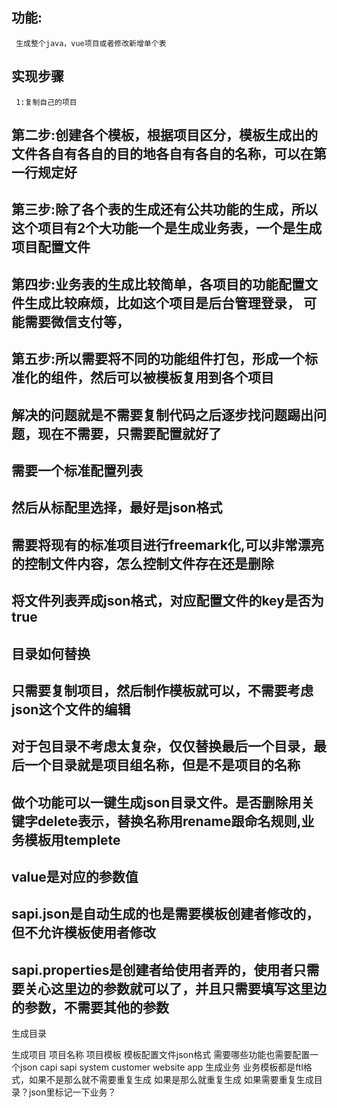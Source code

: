 ## 功能:
     生成整个java，vue项目或者修改新增单个表
## 实现步骤
     1:复制自己的项目
## 第二步:创建各个模板，根据项目区分，模板生成出的文件各自有各自的目的地各自有各自的名称，可以在第一行规定好
## 第三步:除了各个表的生成还有公共功能的生成，所以这个项目有2个大功能一个是生成业务表，一个是生成项目配置文件
## 第四步:业务表的生成比较简单，各项目的功能配置文件生成比较麻烦，比如这个项目是后台管理登录， 可能需要微信支付等，
## 第五步:所以需要将不同的功能组件打包，形成一个标准化的组件，然后可以被模板复用到各个项目
## 解决的问题就是不需要复制代码之后逐步找问题踢出问题，现在不需要，只需要配置就好了
## 需要一个标准配置列表
## 然后从标配里选择，最好是json格式
## 需要将现有的标准项目进行freemark化,可以非常漂亮的控制文件内容，怎么控制文件存在还是删除
## 将文件列表弄成json格式，对应配置文件的key是否为true
## 目录如何替换
## 只需要复制项目，然后制作模板就可以，不需要考虑json这个文件的编辑
## 对于包目录不考虑太复杂，仅仅替换最后一个目录，最后一个目录就是项目组名称，但是不是项目的名称
## 做个功能可以一键生成json目录文件。是否删除用关键字delete表示，替换名称用rename跟命名规则,业务模板用templete
## value是对应的参数值
## sapi.json是自动生成的也是需要模板创建者修改的，但不允许模板使用者修改
## sapi.properties是创建者给使用者弄的，使用者只需要关心这里边的参数就可以了，并且只需要填写这里边的参数，不需要其他的参数
生成目录


生成项目
    项目名称
    项目模板
        模板配置文件json格式
        需要哪些功能也需要配置一个json
        capi
        sapi
        system
        customer
        website
        app
生成业务
    业务模板都是ftl格式，如果不是那么就不需要重复生成
    如果是那么就重复生成
    如果需要重复生成目录？json里标记一下业务？
    
    